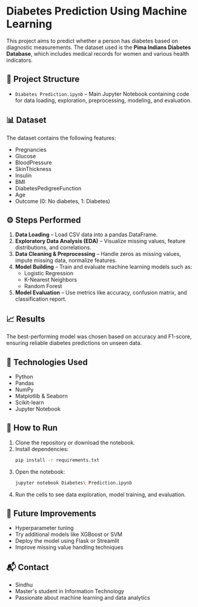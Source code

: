 # Diabetes Prediction Using Machine Learning

This project aims to predict whether a person has diabetes based on diagnostic measurements. The dataset used is the **Pima Indians Diabetes Database**, which includes medical records for women and various health indicators.

## 📁 Project Structure

- `Diabetes Prediction.ipynb` – Main Jupyter Notebook containing code for data loading, exploration, preprocessing, modeling, and evaluation.

## 📊 Dataset

The dataset contains the following features:

- Pregnancies
- Glucose
- BloodPressure
- SkinThickness
- Insulin
- BMI
- DiabetesPedigreeFunction
- Age
- Outcome (0: No diabetes, 1: Diabetes)

## ⚙️ Steps Performed

1. **Data Loading** – Load CSV data into a pandas DataFrame.
2. **Exploratory Data Analysis (EDA)** – Visualize missing values, feature distributions, and correlations.
3. **Data Cleaning & Preprocessing** – Handle zeros as missing values, impute missing data, normalize features.
4. **Model Building** – Train and evaluate machine learning models such as:
   - Logistic Regression
   - K-Nearest Neighbors
   - Random Forest
5. **Model Evaluation** – Use metrics like accuracy, confusion matrix, and classification report.

## 📈 Results

The best-performing model was chosen based on accuracy and F1-score, ensuring reliable diabetes predictions on unseen data.

## 🧰 Technologies Used

- Python
- Pandas
- NumPy
- Matplotlib & Seaborn
- Scikit-learn
- Jupyter Notebook

## 🚀 How to Run

1. Clone the repository or download the notebook.
2. Install dependencies:
   ```bash
   pip install -r requirements.txt
   ```
3. Open the notebook:
   ```bash
   jupyter notebook Diabetes\ Prediction.ipynb
   ```
4. Run the cells to see data exploration, model training, and evaluation.

## 📝 Future Improvements

- Hyperparameter tuning
- Try additional models like XGBoost or SVM
- Deploy the model using Flask or Streamlit
- Improve missing value handling techniques

## 📬 Contact
- Sindhu
- Master's student in Information Technology
- Passionate about machine learning and data analytics



